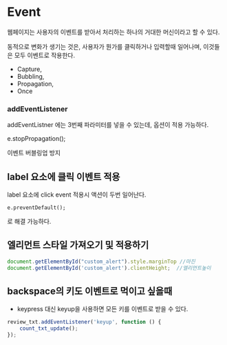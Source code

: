 # Event

웹페이지는 사용자의 이벤트를 받아서 처리하는 하나의 거대한 머신이라고 할 수 있다. 

동적으로 변화가 생기는 것은, 사용자가 뭔가를 클릭하거나 입력할때 일어나며, 이것들은 모두 이벤트로 작용한다.



- Capture, 
- Bubbling, 
- Propagation,  
- Once



### addEventListener

addEventListner 에는 3번째 파라미터를 넣을 수 있는데, 옵션이 적용 가능하다. 

e.stopPropagation(); 

이벤트 버블링업 방지



## label 요소에 클릭 이벤트 적용

label 요소에 click event 적용시 액션이 두번 일어난다.

`e.preventDefault();`

로 해결 가능하다.




## 엘리먼트 스타일 가져오기 및 적용하기
```javascript
document.getElementById("custom_alert").style.marginTop //마진
document.getElementById('custom_alert').clientHeight;  //엘리먼트높이
```



## backspace의 키도 이벤트로 먹이고 싶을때

- keypress 대신 keyup을 사용하면 모든 키를 이벤트로 받을 수 있다. 

```javascript
review_txt.addEventListener('keyup', function () {
    count_txt_update();
});
```



